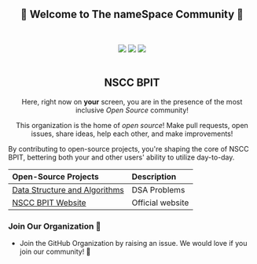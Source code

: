 <!-- First Panel (Social Icons) -->

<h2 align="center">
    🎉 Welcome to The nameSpace Community 🎉 
</h2> <br />
    <p align = "center">
    <a href="" /></a>
</p>

<div align="center">
    <a href="https://twitter.com/namespacecomm"><img src="https://img.shields.io/badge/Twitter-NAMESPACE%20-blue?logo=twitter&logoColor=blue&color=blue"/></a>
    <a href="https://www.linkedin.com/company/namespacecomm/"><img src="https://img.shields.io/badge/LinkedIn-NSCC%20BPIT-blue?logo=linkedin&logoColor=blue&color=darkcyan" /></a>
    <a href="https://instagram.com/namespacecomm"><img src="https://img.shields.io/badge/Instagram-NSCC%20BPIT-red?logo=instagram&logoColor=red&color=red" /></a>
</div>
<br>

<div align="center">
    <h2> NSCC BPIT </h2>
    <p> Here, right now on <b>your</b> screen, you are in the presence of the most inclusive <i>Open Source</i> community!</p>
    <p>This organization is the home of <i>open source</i>! Make pull requests, open issues, share ideas, help each other, and make improvements!</p>
</div>  


By contributing to open-source projects, you're shaping the core of NSCC BPIT, bettering both your and other users' ability to utilize day-to-day.

Open-Source Projects | Description |
:-- | :--
[Data Structure and Algorithms](https://github.com/NSCC-BPIT/Data-Structure-and-Algorithms) | DSA Problems | 
[NSCC BPIT Website](https://github.com/NSCC-BPIT/NSCC-BPIT-Website) | Official website |

### Join Our Organization 🤝
<ul>
    <li> Join the GitHub Organization by raising an <a>issue</a>. We would love if you join our community! 🙌 </li>
</ul>
